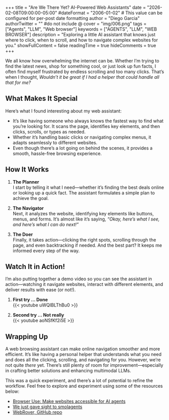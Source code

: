 +++
title = "Are We There Yet? AI-Powered Web Assistants"
date = "2026-02-08T09:00:00-05:00"
#dateFormat = "2006-01-02" # This value can be configured for per-post date formatting
author = "Diego Garcia"
authorTwitter = "" #do not include @
cover = "img/006.png"
tags = ["Agents", "LLM", "Web browser"]
keywords = ["AGENTS", "LLM", "WEB BROWSER"]
description = "Exploring a little AI assistant that knows just where to click, when to scroll, and how to navigate complex websites for you."
showFullContent = false
readingTime = true
hideComments = true
+++

We all know how overwhelming the internet can be. Whether I’m trying to find the latest news, shop for something cool, or just look up fun facts, I often find myself frustrated by endless scrolling and too many clicks. That’s when I thought, *Wouldn’t it be great if I had a helper that could handle all that for me?* 

## What Makes It Special

Here’s what I found interesting about my web assistant:

- It’s like having someone who always knows the fastest way to find what you’re looking for. It scans the page, identifies key elements, and then clicks, scrolls, or types as needed.
- Whether it’s handling basic clicks or navigating complex menus, it adapts seamlessly to different websites.
- Even though there’s a lot going on behind the scenes, it provides a smooth, hassle-free browsing experience.

## How It Works

1. **The Planner**  
   I start by telling it what I need—whether it’s finding the best deals online or looking up a quick fact. The assistant formulates a simple plan to achieve the goal.

2. **The Navigator**  
   Next, it analyzes the website, identifying key elements like buttons, menus, and forms. It’s almost like it’s saying, *“Okay, here’s what I see, and here’s what I can do next!”*

3. **The Doer**  
   Finally, it takes action—clicking the right spots, scrolling through the page, and even backtracking if needed. And the best part? It keeps me informed every step of the way.


## Watch It in Action!

I’m also putting together a demo video so you can see the assistant in action—watching it navigate websites, interact with different elements, and deliver results with ease (or not!).

1. **First try ... Done**  
   {{< youtube uWQIBLThBu0 >}}

2. **Second try ... Not really**  
   {{< youtube aoNSfKf2i5E >}}

## Wrapping Up

A web browsing assistant can make online navigation smoother and more efficient. It’s like having a personal helper that understands what you need and does all the clicking, scrolling, and navigating for you. However, we’re not quite *there* yet. There’s still plenty of room for improvement—especially in crafting better solutions and enhancing multimodal LLMs.  

This was a quick experiment, and there’s a lot of potential to refine the workflow. Feel free to explore and experiment using some of the resources below:

- [Browser Use: Make websites accessible for AI agents](https://github.com/browser-use/browser-use)
- [We just gave sight to smolagents](https://huggingface.co/blog/smolagents-can-see)
- [WebRover, GitHub repo](https://github.com/hrithikkoduri/WebRover)
